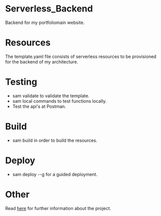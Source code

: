 # Serverless_Backend

Backend for my portfoliomain website.

# Resources

The template.yaml file consists of serverless resources to be provisioned for the backend of my architecture.

# Testing

- sam validate to validate the template.
- sam local commands to test functions locally.
- Test the api's at Postman.

# Build

- sam build in order to build the resources.

# Deploy

- sam deploy --g for a guided deployment.

# Other

Read <a href="https://abhishekcs96.github.io" target="blank" referrer_policy="no_referrer">here</a> for further information about the project.

